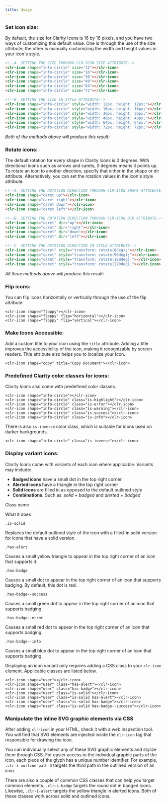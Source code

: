 ```yaml
---
title: Usage
---
```


### Set icon size:

By default, the size for Clarity Icons is 16 by 16 pixels, and you have two ways of customizing this default value. One is through the use of the size attribute; the other is manually customizing the width and height values in your icon's style.

```html
<!--A. SETTING THE SIZE THROUGH CLR-ICON SIZE ATTRIBUTE-->
<clr-icon shape="info-circle" size="12"></clr-icon>
<clr-icon shape="info-circle" size="16"></clr-icon>
<clr-icon shape="info-circle" size="36"></clr-icon>
<clr-icon shape="info-circle" size="48"></clr-icon>
<clr-icon shape="info-circle" size="64"></clr-icon>
<clr-icon shape="info-circle" size="72"></clr-icon>

<!--B. SETTING THE SIZE IN STYLE ATTRIBUTE-->
<clr-icon shape="info-circle" style="width: 12px; height: 12px;"></clr-icon>
<clr-icon shape="info-circle" style="width: 16px; height: 16px;"></clr-icon>
<clr-icon shape="info-circle" style="width: 36px; height: 36px;"></clr-icon>
<clr-icon shape="info-circle" style="width: 48px; height: 48px;"></clr-icon>
<clr-icon shape="info-circle" style="width: 64px; height: 64px;"></clr-icon>
<clr-icon shape="info-circle" style="width: 72px; height: 72px;"></clr-icon>
```

_Both of the methods above will produce this result:_

### Rotate icons:

The default rotation for every shape in Clarity Icons is 0 degrees. With directional icons such as arrows and carets, 0 degrees means it points up. To rotate an icon to another direction, specify that either in the shape or dir attribute. Alternatively, you can set the rotation values in the icon's style attribute.

```html
<!--A. SETTING THE ROTATION DIRECTION THROUGH CLR-ICON SHAPE ATTRIBUTE-->
<clr-icon shape="caret up"></clr-icon>
<clr-icon shape="caret right"></clr-icon>
<clr-icon shape="caret down"></clr-icon>
<clr-icon shape="caret left"></clr-icon>

<!--B. SETTING THE ROTATION DIRECTION THROUGH CLR-ICON DIR ATTRIBUTE-->
<clr-icon shape="caret" dir="up"></clr-icon>
<clr-icon shape="caret" dir="right"></clr-icon>
<clr-icon shape="caret" dir="down"></clr-icon>
<clr-icon shape="caret" dir="left"></clr-icon>

<!--C. SETTING THE ROTATION DIRECTION IN STYLE ATTRIBUTE-->
<clr-icon shape="caret" style="transform: rotate(0deg);"></clr-icon>
<clr-icon shape="caret" style="transform: rotate(90deg);"></clr-icon>
<clr-icon shape="caret" style="transform: rotate(180deg);"></clr-icon>
<clr-icon shape="caret" style="transform: rotate(270deg);"></clr-icon>
```

_All three methods above will produce this result:_

### Flip icons:

You can flip icons horizontally or vertically through the use of the flip attribute.

    <clr-icon shape="floppy"></clr-icon>
    <clr-icon shape="floppy" flip="horizontal"></clr-icon>
    <clr-icon shape="floppy" flip="vertical"></clr-icon>

### Make Icons Accessible:

Add a custom title to your icon using the `title` attribute. Adding a title improves the accessibility of the icon, making it recognizable by screen readers. Title attribute also helps you to localize your Icon.

    <clr-icon shape="copy" title="Copy Document"></clr-icon>

### Predefined Clarity color classes for icons:

Clarity Icons also come with predefined color classes.

    <clr-icon shape="info-circle"></clr-icon>
    <clr-icon shape="info-circle" class="is-highlight"></clr-icon>
    <clr-icon shape="info-circle" class="is-error"></clr-icon>
    <clr-icon shape="info-circle" class="is-warning"></clr-icon>
    <clr-icon shape="info-circle" class="is-success"></clr-icon>
    <clr-icon shape="info-circle" class="is-info"></clr-icon>

There is also `is-inverse` color class, which is suitable for icons used on darker backgrounds.

    <clr-icon shape="info-circle" class="is-inverse"></clr-icon>

### Display variant icons:

Clarity Icons come with variants of each icon where applicable. Variants may include:

- **Badged icons** have a small dot in the top right corner
- **Alerted icons** have a triangle in the top right corner
- **Solid icons** are filled in as opposed to the default outlined style
- **Combinations.** Such as: _solid + badged_ and _alerted + badged_

Class name

What it does

`.is-solid`

Replaces the default outlined style of the icon with a filled-in solid version for icons that have a solid version.

`.has-alert`

Causes a small yellow triangle to appear in the top right corner of an icon that supports it.

`.has-badge`

Causes a small dot to appear in the top right corner of an icon that supports badging. By default, this dot is red.

`.has-badge--success`

Causes a small green dot to appear in the top right corner of an icon that supports badging.

`.has-badge--error`

Causes a small red dot to appear in the top right corner of an icon that supports badging.

`.has-badge--info`

Causes a small blue dot to appear in the top right corner of an icon that supports badging.

Displaying an icon variant only requires adding a CSS class to your `clr-icon` element. Applicable classes are listed below.

    <clr-icon shape="user"></clr-icon>
    <clr-icon shape="user" class="has-alert"></clr-icon>
    <clr-icon shape="user" class="has-badge"></clr-icon>
    <clr-icon shape="user" class="is-solid"></clr-icon>
    <clr-icon shape="user" class="is-solid has-alert"></clr-icon>
    <clr-icon shape="user" class="is-solid has-badge"></clr-icon>
    <clr-icon shape="user" class="is-solid has-badge--success"></clr-icon>

### Manipulate the inline SVG graphic elements via CSS

After adding `clr-icon` in your HTML, check it with a web inspection tool. You will find that SVG elements are injected inside the `clr-icon` tag that responsible for drawing the icon.

You can individually select any of these SVG graphic elements and stylize them through CSS. For easier access to the individual graphic parts of the icon, each piece of the glyph has a unique number identifier. For example, `.clr-i-outline-path-3` targets the third path in the outlined version of an icon.

There are also a couple of common CSS classes that can help you target common elements. `.clr-i-badge` targets the round dot in badged icons. Likewise, `.clr-i-alert` targets the yellow triangle in alerted icons. Both of these classes work across solid and outlined icons.
